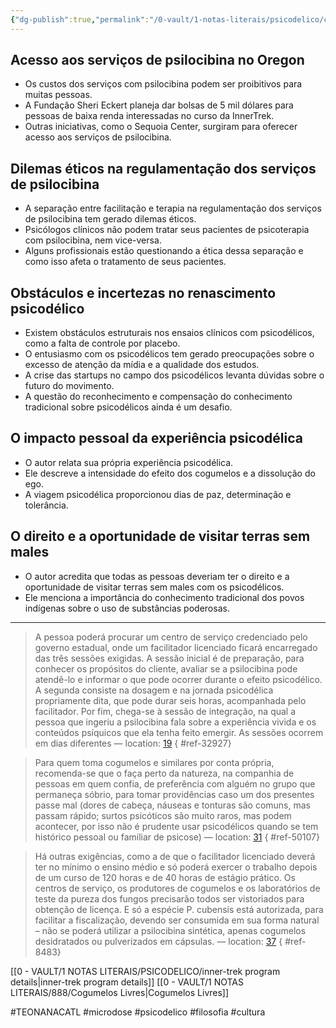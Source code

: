```yaml
---
{"dg-publish":true,"permalink":"/0-vault/1-notas-literais/psicodelico/cogumelos-facilitador-licenciado/","tags":["TEONANACATL","microdose","psicodelico","filosofia","cultura"],"dgHomeLink":true,"dgShowLocalGraph":true,"dgShowFileTree":true,"dgEnableSearch":true}
---
```


## Acesso aos serviços de psilocibina no Oregon
- Os custos dos serviços com psilocibina podem ser proibitivos para muitas pessoas.
- A Fundação Sheri Eckert planeja dar bolsas de 5 mil dólares para pessoas de baixa renda interessadas no curso da InnerTrek.
- Outras iniciativas, como o Sequoia Center, surgiram para oferecer acesso aos serviços de psilocibina.

## Dilemas éticos na regulamentação dos serviços de psilocibina
- A separação entre facilitação e terapia na regulamentação dos serviços de psilocibina tem gerado dilemas éticos.
- Psicólogos clínicos não podem tratar seus pacientes de psicoterapia com psilocibina, nem vice-versa.
- Alguns profissionais estão questionando a ética dessa separação e como isso afeta o tratamento de seus pacientes.

## Obstáculos e incertezas no renascimento psicodélico
- Existem obstáculos estruturais nos ensaios clínicos com psicodélicos, como a falta de controle por placebo.
- O entusiasmo com os psicodélicos tem gerado preocupações sobre o excesso de atenção da mídia e a qualidade dos estudos.
- A crise das startups no campo dos psicodélicos levanta dúvidas sobre o futuro do movimento.
- A questão do reconhecimento e compensação do conhecimento tradicional sobre psicodélicos ainda é um desafio.

## O impacto pessoal da experiência psicodélica
- O autor relata sua própria experiência psicodélica.
- Ele descreve a intensidade do efeito dos cogumelos e a dissolução do ego.
- A viagem psicodélica proporcionou dias de paz, determinação e tolerância.

## O direito e a oportunidade de visitar terras sem males
- O autor acredita que todas as pessoas deveriam ter o direito e a oportunidade de visitar terras sem males com os psicodélicos.
- Ele menciona a importância do conhecimento tradicional dos povos indígenas sobre o uso de substâncias poderosas.

---


> A pessoa poderá procurar um centro de serviço credenciado pelo governo estadual, onde um facilitador licenciado ficará encarregado das três sessões exigidas. A sessão inicial é de preparação, para conhecer os propósitos do cliente, avaliar se a psilocibina pode atendê-lo e informar o que pode ocorrer durante o efeito psicodélico. A segunda consiste na dosagem e na jornada psicodélica propriamente dita, que pode durar seis horas, acompanhada pelo facilitador. Por fim, chega-se à sessão de integração, na qual a pessoa que ingeriu a psilocibina fala sobre a experiência vivida e os conteúdos psíquicos que ela tenha feito emergir. As sessões ocorrem em dias diferentes — location: [19]()
{ #ref-32927}


> Para quem toma cogumelos e similares por conta própria, recomenda-se que o faça perto da natureza, na companhia de pessoas em quem confia, de preferência com alguém no grupo que permaneça sóbrio, para tomar providências caso um dos presentes passe mal (dores de cabeça, náuseas e tonturas são comuns, mas passam rápido; surtos psicóticos são muito raros, mas podem acontecer, por isso não é prudente usar psicodélicos quando se tem histórico pessoal ou familiar de psicose) — location: [31]()
{ #ref-50107}


> Há outras exigências, como a de que o facilitador licenciado deverá ter no mínimo o ensino médio e só poderá exercer o trabalho depois de um curso de 120 horas e de 40 horas de estágio prático. Os centros de serviço, os produtores de cogumelos e os laboratórios de teste da pureza dos fungos precisarão todos ser vistoriados para obtenção de licença. E só a espécie P. cubensis está autorizada, para facilitar a fiscalização, devendo ser consumida em sua forma natural – não se poderá utilizar a psilocibina sintética, apenas cogumelos desidratados ou pulverizados em cápsulas. — location: [37]()
{ #ref-8483}


[[0 - VAULT/1 NOTAS LITERAIS/PSICODELICO/inner-trek program details\|inner-trek program details]]
[[0 - VAULT/1 NOTAS LITERAIS/888/Cogumelos Livres\|Cogumelos Livres]]

#TEONANACATL #microdose #psicodelico #filosofia #cultura 